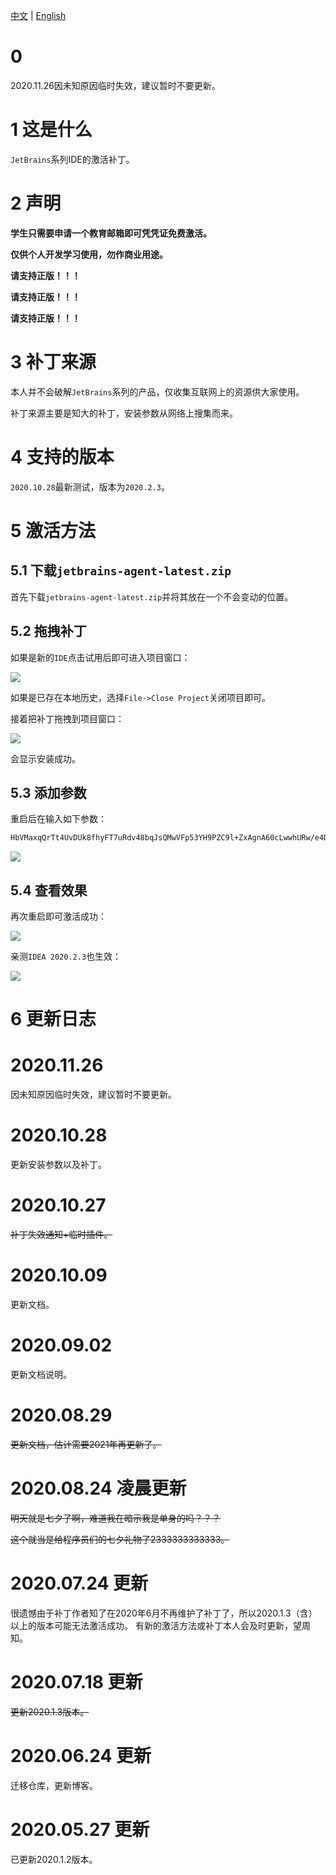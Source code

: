 [中文](https://github.com/2293736867/JetBrainsActivation) | [English](https://github.com/2293736867/JetBrainsActivation/blob/master/README_en.md)

# 0 
2020.11.26因未知原因临时失效，建议暂时不要更新。

# 1 这是什么

`JetBrains`系列IDE的激活补丁。

# 2 声明

**学生只需要申请一个教育邮箱即可凭凭证免费激活。**

**仅供个人开发学习使用，勿作商业用途。**

**请支持正版！！！**

**请支持正版！！！**

**请支持正版！！！**

# 3 补丁来源

本人并不会破解`JetBrains`系列的产品，仅收集互联网上的资源供大家使用。

补丁来源主要是知大的补丁，安装参数从网络上搜集而来。

# 4 支持的版本

`2020.10.28`最新测试，版本为`2020.2.3`。

# 5 激活方法

## 5.1 下载`jetbrains-agent-latest.zip`

首先下载`jetbrains-agent-latest.zip`并将其放在一个不会变动的位置。

## 5.2 拖拽补丁

如果是新的`IDE`点击试用后即可进入项目窗口：

![](https://github.com/2293736867/JetBrainsActivation/blob/master/img/1.png)

如果是已存在本地历史，选择`File->Close Project`关闭项目即可。

接着把补丁拖拽到项目窗口：

![](https://github.com/2293736867/JetBrainsActivation/blob/master/img/2.png)

会显示安装成功。

## 5.3 添加参数
重启后在输入如下参数：

```bash
HbVMaxqQrTt4UvDUk8fhyFT7uRdv48bqJsQMwVFp53YH9PZC9l+ZxAgnA60cLwwhURw/e4DcZZtle4tQzur4yWRk35qghES4JLFlmKty/UNiYh6RZyXeCNPTCvIqxT9HR2YKqQT93be6AfLTcbJwPSLO201g+HbMbg6+aK1MUJI
```

![](https://github.com/2293736867/JetBrainsActivation/blob/master/img/3.png)

## 5.4 查看效果

再次重启即可激活成功：

![](https://github.com/2293736867/JetBrainsActivation/blob/master/img/4.png)

亲测`IDEA 2020.2.3`也生效：

![](https://github.com/2293736867/JetBrainsActivation/blob/master/img/5.png)

# 6 更新日志

# 2020.11.26
因未知原因临时失效，建议暂时不要更新。

# 2020.10.28
更新安装参数以及补丁。

# 2020.10.27
~~补丁失效通知+临时插件。~~

# 2020.10.09

更新文档。

# 2020.09.02

更新文档说明。

# 2020.08.29
~~更新文档，估计需要2021年再更新了。~~

# 2020.08.24 凌晨更新
~~明天就是七夕了啊，难道我在暗示我是单身的吗？？？~~


~~这个就当是给程序员们的七夕礼物了2333333333333。~~

# 2020.07.24 更新
很遗憾由于补丁作者知了在2020年6月不再维护了补丁了，所以2020.1.3（含）以上的版本可能无法激活成功。
有新的激活方法或补丁本人会及时更新，望周知。

# 2020.07.18 更新
~~更新2020.1.3版本。~~

# 2020.06.24 更新
迁移仓库，更新博客。

# 2020.05.27 更新
已更新2020.1.2版本。


